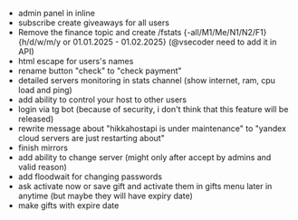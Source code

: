 - admin panel in inline
- subscribe create giveaways for all users
- Remove the finance topic and create /fstats {-all/M1/Me/N1/N2/F1} {h/d/w/m/y or 01.01.2025 - 01.02.2025} (@vsecoder need to add it in API)
- html escape for users's names
- rename button "check" to "check payment"
- detailed servers monitoring in stats channel (show internet, ram, cpu load and ping)
- add ability to control your host to other users
- login via tg bot (because of security, i don't think that this feature will be released)
- rewrite message about "hikkahostapi is under maintenance" to "yandex cloud servers are just restarting about"
- finish mirrors
- add ability to change server (might only after accept by admins and valid reason)
- add floodwait for changing passwords
- ask activate now or save gift and activate them in gifts menu later in anytime (but maybe they will have expiry date)
- make gifts with expire date
